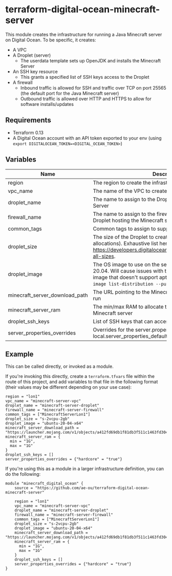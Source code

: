 # terraform-digital-ocean-minecraft-server
This module creates the infrastructure for running a Java Minecraft server on Digital Ocean.
To be specific, it creates:
- A VPC
- A Droplet (server)
    - The userdata template sets up OpenJDK and installs the Minecraft Server
- An SSH key resource
    - This grants a specified list of SSH keys access to the Droplet
- A firewall
    - Inbound traffic is allowed for SSH and traffic over TCP on port 25565 (the default port for the Java Minecraft server)
    - Outbound traffic is allowed over HTTP and HTTPS to allow for software installs/updates
    
## Requirements
- Terraform 0.13
- A Digital Ocean account with an API token exported to your env (using `export DIGITALOCEAN_TOKEN=<DIGITAL_OCEAN_TOKEN>`)
    
## Variables
| Name                           | Description                                                                                                                                                                                                                 | Required | Default Value                                                                              |
|--------------------------------|-----------------------------------------------------------------------------------------------------------------------------------------------------------------------------------------------------------------------------|----------|--------------------------------------------------------------------------------------------|
| region                         | The region to create the infrastructure in                                                                                                                                                                                  | Yes      |                                                                                            |
| vpc_name                       | The name of the VPC to create for the Minecraft server                                                                                                                                                                      | Yes      |                                                                                            |
| droplet_name                   | The name to assign to the Droplet hosting the Minecraft Server                                                                                                                                                              | Yes      |                                                                                            |
| firewall_name                  | The name to assign to the firewall sitting in front of the Droplet hosting the Minecraft server                                                                                                                             | Yes      |                                                                                            |
| common_tags                    | Common tags to assign to supporting resources                                                                                                                                                                               | No       | []                                                                                         |
| droplet_size                   | The size of the Droplet to create (i.e. CPU and RAM allocations). Exhaustive list here: https://developers.digitalocean.com/documentation/v2/#list-all-sizes.                                                               | Yes      |                                                                                            |
| droplet_image                  | The OS image to use on the server. Defaults to Ubuntu 20.04. Will cause issues with the user data if you use an image that doesn't support apt. You can run `doctl compute image list-distribution --public` to get a list. | Yes      |                                                                                            |
| minecraft_server_download_path | The URL pointing to the Minecraft server image to install and run                                                                                                                                                           | Yes      | https://launcher.mojang.com/v1/objects/a412fd69db1f81db3f511c1463fd304675244077/server.jar |
| minecraft_server_ram           | The min/max RAM to allocate to the JVM running the Minecraft server                                                                                                                                                         | Yes      | {min = "1G", max = "1G"}                                                                   |
| droplet_ssh_keys               | List of SSH keys that can access the Droplet                                                                                                                                                                                | No       | []                                                                                         |
| server_properties_overrides    | Overrides for the server.properties default config map in local.server_properties_defaults                                                                                                                                  | No       | {}                                                                                         |

## Example
This can be called directly, or invoked as a module.

If you're invoking this directly, create a `terraform.tfvars` file within the route of this project, and add variables 
to that file in the following format (their values may be different depending on your use case):

```hcl-terraform
region = "lon1"
vpc_name = "minecraft-server-vpc"
droplet_name = "minecraft-server-droplet"
firewall_name = "minecraft-server-firewall"
common_tags = ["MinecraftServerLon1"]
droplet_size = "s-2vcpu-2gb"
droplet_image = "ubuntu-20-04-x64"
minecraft_server_download_path = "https://launcher.mojang.com/v1/objects/a412fd69db1f81db3f511c1463fd304675244077/server.jar"
minecraft_server_ram = {
  min = "1G",
  max = "1G"
}
droplet_ssh_keys = []
server_properties_overrides = {"hardcore" = "true"}
```

If you're using this as a module in a larger infrastructure definition, you can do the following:

```hcl-terraform
module "minecraft_digital_ocean" {
    source = "https://github.com/ae-ou/terraform-digital-ocean-minecraft-server"
    
    region = "lon1"
    vpc_name = "minecraft-server-vpc"
    droplet_name = "minecraft-server-droplet"
    firewall_name = "minecraft-server-firewall"
    common_tags = ["MinecraftServerLon1"]
    droplet_size = "s-2vcpu-2gb"
    droplet_image = "ubuntu-20-04-x64"
    minecraft_server_download_path = "https://launcher.mojang.com/v1/objects/a412fd69db1f81db3f511c1463fd304675244077/server.jar"
    minecraft_server_ram = {
      min = "1G",
      max = "1G"
    }
    droplet_ssh_keys = []
    server_properties_overrides = {"hardcore" = "true"}
}
```